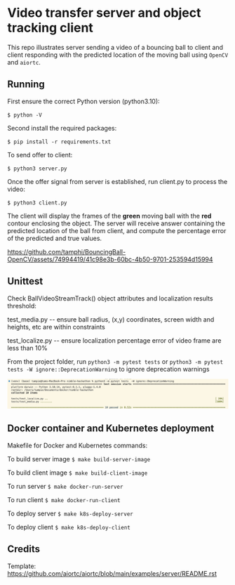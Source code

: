 Video transfer server and object tracking client
================================================

This repo illustrates server sending a video of a bouncing ball to client and client responding with the predicted location of the moving ball using `OpenCV` and `aiortc`.

Running
-------

First ensure the correct Python version (python3.10):

```
$ python -V
```

Second install the required packages: 

```
$ pip install -r requirements.txt
```

To send offer to client:

```
$ python3 server.py
```

Once the offer signal from server is established, run client.py to process the video:

```
$ python3 client.py
```

The client will display the frames of the **green** moving ball with the **red** contour enclosing the object. The server will receive answer containing the predicted location of the ball from client, and compute the percentage error of the predicted and true values.

https://github.com/tamphi/BouncingBall-OpenCV/assets/74994419/41c98e3b-60bc-4b50-9701-253594d15994

Unittest
--------

Check BallVideoStreamTrack() object attributes and localization results threshold:

test_media.py -- ensure ball radius, (x,y) coordinates, screen width and heights, etc are within constraints

test_localize.py -- ensure localization percentage error of video frame are less than 10%

From the project folder, run `python3 -m pytest tests` or `python3 -m pytest tests -W ignore::DeprecationWarning` to ignore deprecation warnings

![1711711342335](image/README/1711711342335.png)

Docker container and Kubernetes deployment
------------------------------------------

Makefile for Docker and Kubernetes commands:

To build server image `$ make build-server-image`

To build client image `$ make build-client-image`

To run server `$ make docker-run-server`

To run client  `$ make docker-run-client`

To deploy server `$ make k8s-deploy-server`

To deploy client  `$ make k8s-deploy-client`

Credits
-------

Template: https://github.com/aiortc/aiortc/blob/main/examples/server/README.rst
